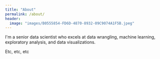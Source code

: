 ```yaml
---
title: "About"
permalink: /about/
header:
  image: "images/B0555854-FD6D-4870-8932-09C9074A1F5B.jpeg"
---
```


I'm a senior data scientist who excels at data wrangling, machine learning, exploratory analysis, and data visualizations.

Etc, etc, etc
